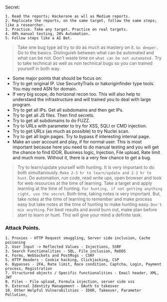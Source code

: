 Secret:
```
1. Read the reports; Hackerone as wll as Medium reports.
2. Replicate the reports, on the same target, follow the same steps; like a researcher.
3. Practice. Take any target. Practice on real targets.
4. 80% manual testing, 20% Automation.
5. Follow steps like a AI Bot. 
```


> Take one bug type ad try to do as much as mastery on it. `Go deeper.` Go to the basics. 
> Distinguish between what can be automated and what can be not. Don't waste time on `what can be not automated.`
> Try to take technical as well as non technical bugs so you can trained yourself in both way. 

- Some major points that should be focus on:
- Try to get original IP. Use SecurityTrails or hakoriginfinder type tools. You may need ASN for domain.
- If very big scope, do horizonal recon too. This will also help to understand the infrastructure and will trained you to deal with large program. 
- Try to get all IPs. Get all subdomains and then get IPs.
- Try to get all JS files. Then find secrets.
- Try to get all subdomains to do FUZZ.
- Try to URLs with parameter to try for XSS, SQLI or CMD injection.
- Try to get URLs (as much as possible) to try Nuclei scan.
- Try to get all login pages. Try to bypass if interesting internal page.
- Make an user account and play, if for normal user. This is most important because here you need to do manual testing and you will get the chance to find IDOR, Business logic, Injection, File upload, Rate limit and much more. Without it, there is a very few chance to get a bug.

> Try to learn/update yourself with hunting. It is very important to do both simultaniously. `Make 2-3 hr to learn/update and 2-3 hr to hunt`. Do automation, run code, read write ups, open browser and look for web resources at the time of learning. Take a target and apply learning at the time of hunting. `For hunting, if not getting anything right, use the secret`. Both time, taking notes is very important. But, take notes at the time of learning to remember and make process easy but take notes at the time of hunting to make hunting easy. `Don't mix anything`. For best results and avoid burn out, make plan before start to learn or hunt. This will give your mind a definite task. 

### Attack Points.
```
1. Proxies - HTTP Request smuggling, Server side inclusion, Cache poisoning
2. User Input -> Reflected Values - Injections, SSRF
3. Search Functionalities - SQL, File inclusion, ReDOS
4. Forms, WebSockets and PostMsgs - CSRF
5. HTTP Headers - Cookie hacking, Clickjacking, CSP
6. Bypasses - 2FA, Rate limit, Race condition, Captcha, Login, Payment process, Registration
7. Structured objects / Specific functionalities - Email header, XML, JWT
8. Files - File upload, Formula injection, server side xss
9. External Identity Management - OAuth to takeover
10. Other Helpful Vulnerabilities - IDOR, Takeover, Parameter Pollution, 
```

